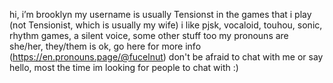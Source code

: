 
 hi, i’m brooklyn
 my username is usually Tensionst in the games that i play (not Tensionist, which is usually my wife)
 i like pjsk, vocaloid, touhou, sonic, rhythm games, a silent voice, some other stuff too
 my pronouns are she/her, they/them is ok, go here for more info (https://en.pronouns.page/@fucelnut)
 don't be afraid to chat with me or say hello, most the time im looking for people to chat with :)
